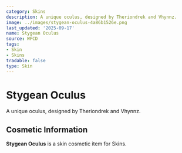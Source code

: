 ```yaml
---
category: Skins
description: A unique oculus, designed by Theriondrek and Vhynnz.
image: ../images/stygean-oculus-4a86b1526e.png
last_updated: '2025-09-17'
name: Stygean Oculus
source: WFCD
tags:
- Skin
- Skins
tradable: false
type: Skin
---
```


# Stygean Oculus

A unique oculus, designed by Theriondrek and Vhynnz.

## Cosmetic Information

**Stygean Oculus** is a skin cosmetic item for Skins.

